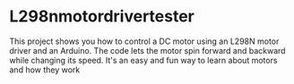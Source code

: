 # L298nmotordrivertester
This project shows you how to control a DC motor using an L298N motor driver and an Arduino. The code lets the motor spin forward and backward while changing its speed. It's an easy and fun way to learn about motors and how they work
